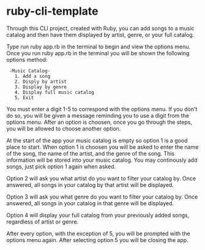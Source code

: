# ruby-cli-template

  Through this CLI project, created with Ruby, you can add songs to a music catalog and then have them displayed by artist, genre, or your full catalog.
  
  Type run ruby app.rb in the terminal to begin and view the options menu.
  Once you run ruby app.rb in the terminal you will be shown the following options method:
  
     -Music Catalog- 
       1. Add a song
       2. Disply by artist
       3. Display by genre
       4. Display full music catalog
       5. Exit
       
  You must enter a digit 1-5 to correspond with the options menu. If you don't do so, you will be given a message reminding 
  you to use a digit from the options menu. After an option is choosen, once you go through the steps, you will be allowed 
  to choose another option.
  
At the start of the app your music catalog is empty so option 1 is a good place to start. When option 1 is choosen you will be asked to enter the name of the song, the name of the artist, and the genre of the song. This information will be stored into your music catalog. You may continously add songs, just pick option 1 again when asked.

Option 2 will ask you what artist do you want to filter your catalog by. Once answered, all songs in your catalog by that artist will be displayed. 

Option 3 will ask you what genre do you want to filter your catalog by. Once answered, all songs in your catalog in that genre will be displayed. 

Option 4 will display your full catalog from your previously added songs, regardless of artist or genre. 

After every option, with the exception of 5, you will be prompted with the options menu again. After selecting option 5 you will be closing the app.
